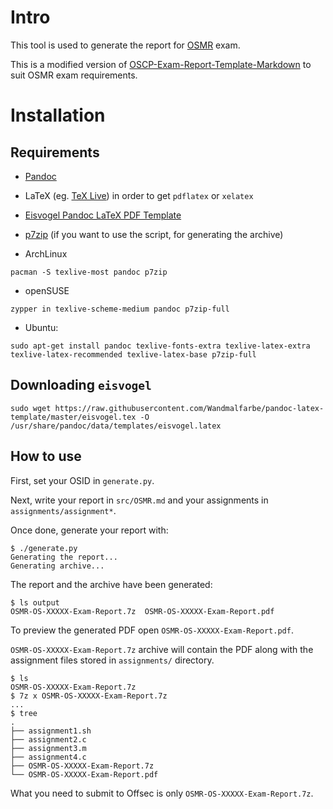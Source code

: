 # Intro
This tool is used to generate the report for [OSMR](https://www.offsec.com/courses/exp-312/) exam.

This is a modified version of [OSCP-Exam-Report-Template-Markdown](https://github.com/noraj/OSCP-Exam-Report-Template-Markdown) to suit OSMR exam requirements.

# Installation
## Requirements

- [Pandoc](https://pandoc.org/installing.html)
- LaTeX (eg. [TeX Live](http://www.tug.org/texlive/)) in order to get `pdflatex` or `xelatex`
- [Eisvogel Pandoc LaTeX PDF Template](https://github.com/Wandmalfarbe/pandoc-latex-template#installation)
- [p7zip](http://p7zip.sourceforge.net/) (if you want to use the script, for generating the archive)

- ArchLinux 

```
pacman -S texlive-most pandoc p7zip
```

- openSUSE 

```
zypper in texlive-scheme-medium pandoc p7zip-full
```

- Ubuntu: 

```
sudo apt-get install pandoc texlive-fonts-extra texlive-latex-extra texlive-latex-recommended texlive-latex-base p7zip-full
```

## Downloading `eisvogel`

```
sudo wget https://raw.githubusercontent.com/Wandmalfarbe/pandoc-latex-template/master/eisvogel.tex -O /usr/share/pandoc/data/templates/eisvogel.latex
```

## How to use

First, set your OSID in `generate.py`.

Next, write your report in `src/OSMR.md` and your assignments in `assignments/assignment*`.

Once done, generate your report with:

```
$ ./generate.py
Generating the report...
Generating archive...
```

The report and the archive have been generated:

```
$ ls output
OSMR-OS-XXXXX-Exam-Report.7z  OSMR-OS-XXXXX-Exam-Report.pdf
```

To preview the generated PDF open `OSMR-OS-XXXXX-Exam-Report.pdf`.

`OSMR-OS-XXXXX-Exam-Report.7z` archive will contain the PDF along with the assignment files stored in `assignments/` directory.

```
$ ls
OSMR-OS-XXXXX-Exam-Report.7z
$ 7z x OSMR-OS-XXXXX-Exam-Report.7z
...
$ tree
.
├── assignment1.sh
├── assignment2.c
├── assignment3.m
├── assignment4.c
├── OSMR-OS-XXXXX-Exam-Report.7z
└── OSMR-OS-XXXXX-Exam-Report.pdf
```

What you need to submit to Offsec is only `OSMR-OS-XXXXX-Exam-Report.7z`.
